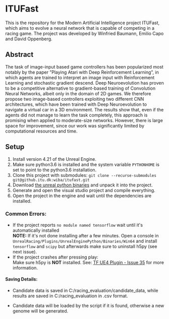 # ITUFast

This is the repository for the Modern Artificial Intelligence project ITUFast, which aims to evolve a neural network that is capable of competing in a racing game. The project was developed by Winfried Baumann, Emilio Capo and David Oppenberg.

## Abstract

The task of image-input based game controllers has been popularized most notably by the paper ”Playing Atari with Deep Reinforcement Learning”, in which agents are trained to interpret an image input with Reinforcement Learning and stochastic gradient descend. Deep Neuroevolution has proven to be a competitive alternative to gradient-based training of Convolution Neural Networks, albeit only in the domain of 2D games. We therefore propose two image-based controllers exploiting two different CNN architectures, which have been trained with Deep Neuroevolution to navigate a virtual car in a 3D environment. The results show that, even if the agents did not manage to learn the task completely, this approach is promising when applied to moderate-size networks. However, there is large space for improvement, since our work was significantly limited by computational resources and time.

## Setup

1. Install version 4.21 of the Unreal Engine.
2. Make sure python3.6 is installed and the system variable `PYTHONHOME` is set to point to the python3.6 installation.
3. Clone this project with submodules: ``git clone --recurse-submodules git@github.itu.dk:wiba/itufast.git``
4. Download [the unreal python binaries](https://github.com/getnamo/UnrealEnginePython/releases) and unpack it into the project.
5. Generate and open the visual studio project and compile everything.
6. Open the project in the engine and wait until the dependencies are installed.

### Common Errors:

- If the project reports ``no module named tensorflow`` wait until it's automatically installed  
	**NOTE:** If it's not done installing after a few minutes. Open a console in ``UnrealRacing/Plugins/UnrealEnginePython/Binaries/Win64`` and install ``tensorflow`` and ``scipy`` but afterwards make sure to uninstall h5py (see next issue).
- If the project crashes after pressing play:  
Make sure h5py is **NOT** installed. See: [TF UE4 Plugin - Issue 35](https://github.com/getnamo/tensorflow-ue4/issues/35) for more information.

#### Saving Details:

- Candidate data is saved in C:/racing_evaluation/candidate_data, while results are saved in C:/racing_evaluation in .csv format.

- Candidate data will be loaded by the script if it is found, otherwise a new genome will be generated.
